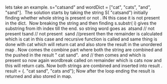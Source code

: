 lets take an example. s="catsand" and wordDict = ["cat", "cats", "and", "sand"].
​
The solution starts by taking the string S( "catsand") initially finding whether whole string is present or not . IN this case it is not present in the dict.
​
Now breaking the string and then finding
s.substr( i) gives the substring from ith index till the end. so string word goes as
​
atsand // not present
tsand // not present
​
sand //present then the remainder is calculated which is cat in this case and recursive function is called and same thing is done with cat which will return cat and also store the result in the unordered map . Now comes the combine part where both the string are combined and the pushed in the result " cat sand".
​
and // then comes and which is present so now again wordbreak called on remainder which is cats now and this will return cats. Now both strings are combined and inserted into result . result = {. "cat sand", "cats and"}; Now after the loop ending the result is returned and also stored in map.